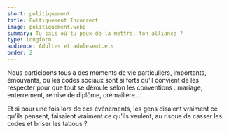 ```yaml
---
short: politiquement
title: Poltiquement Incorrect
image: politiquement.webp
summary: Tu sais où tu peux de la mettre, ton alliance ?
type: longform
audience: Adultes et adolesent.e.s
order: 2
---
```


Nous participons tous à des moments de vie particuliers, importants, émouvants, où les codes sociaux sont si forts qu'il convient de les respecter pour que tout se déroule selon les conventions : mariage, enterrement, remise de diplôme, crémaillère....

Et si pour une fois lors de ces événements, les gens disaient vraiment ce qu'ils pensent, faisaient vraiment ce qu'ils veulent, au risque de casser les codes et briser les tabous ?